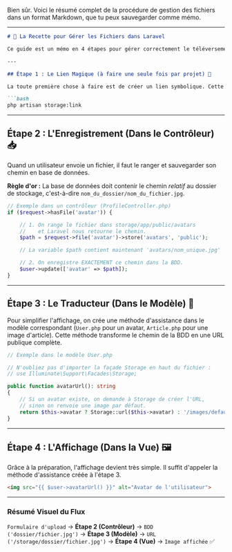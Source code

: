 Bien sûr. Voici le résumé complet de la procédure de gestion des fichiers dans un format Markdown, que tu peux sauvegarder comme mémo.

-----

````markdown
# 🍳 La Recette pour Gérer les Fichiers dans Laravel

Ce guide est un mémo en 4 étapes pour gérer correctement le téléversement et l'affichage des fichiers uploadés par les utilisateurs (avatars, images d'articles, etc.).

---

## Étape 1 : Le Lien Magique (à faire une seule fois par projet) 🔗

La toute première chose à faire est de créer un lien symbolique. Cette commande crée un "pont" entre le dossier `public` (visible sur internet) et le dossier `storage/app/public` (où tes fichiers sont rangés en sécurité).

```bash
php artisan storage:link
````

-----

## Étape 2 : L'Enregistrement (Dans le Contrôleur) 📥

Quand un utilisateur envoie un fichier, il faut le ranger et sauvegarder son chemin en base de données.

**Règle d'or :** La base de données doit contenir le chemin *relatif* au dossier de stockage, c'est-à-dire `nom_du_dossier/nom_du_fichier.jpg`.

```php
// Exemple dans un contrôleur (ProfileController.php)
if ($request->hasFile('avatar')) {

    // 1. On range le fichier dans storage/app/public/avatars
    //    et Laravel nous retourne le chemin.
    $path = $request->file('avatar')->store('avatars', 'public');

    // La variable $path contient maintenant 'avatars/nom_unique.jpg'

    // 2. On enregistre EXACTEMENT ce chemin dans la BDD.
    $user->update(['avatar' => $path]);
}
```

-----

## Étape 3 : Le Traducteur (Dans le Modèle) 🤖

Pour simplifier l'affichage, on crée une méthode d'assistance dans le modèle correspondant (`User.php` pour un avatar, `Article.php` pour une image d'article). Cette méthode transforme le chemin de la BDD en une URL publique complète.

```php
// Exemple dans le modèle User.php

// N'oubliez pas d'importer la façade Storage en haut du fichier :
// use Illuminate\Support\Facades\Storage;

public function avatarUrl(): string
{
    // Si un avatar existe, on demande à Storage de créer l'URL,
    // sinon on renvoie une image par défaut.
    return $this->avatar ? Storage::url($this->avatar) : '/images/default-avatar.png';
}
```

-----

## Étape 4 : L'Affichage (Dans la Vue) 🖼️

Grâce à la préparation, l'affichage devient très simple. Il suffit d'appeler la méthode d'assistance créée à l'étape 3.

```html
<img src="{{ $user->avatarUrl() }}" alt="Avatar de l'utilisateur">
```

-----

### Résumé Visuel du Flux

`Formulaire d'upload` → **Étape 2 (Contrôleur)** → `BDD ('dossier/fichier.jpg')` → **Étape 3 (Modèle)** → `URL ('/storage/dossier/fichier.jpg')` → **Étape 4 (Vue)** → `Image affichée` ✅

```
```